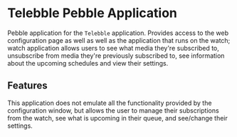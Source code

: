 Telebble Pebble Application
============================
Pebble application for the `Telebble` application.  Provides access to the web configuration
page as well as well as the application that runs on the watch; watch application allows users
to see what media they're subscribed to, unsubscribe from media they're previously subscribed to,
see information about the upcoming schedules and view their settings.

## Features
This application does not emulate all the functionality provided by the configuration window, but
allows the user to manage their subscriptions from the watch, see what is upcoming in their queue,
and see/change their settings.
